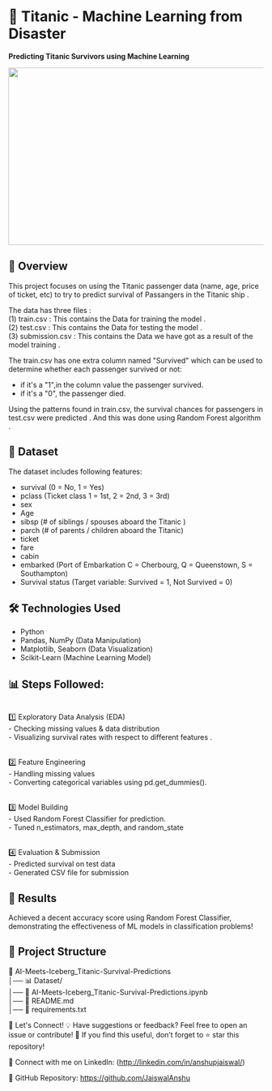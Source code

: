 # 🚢 Titanic - Machine Learning from Disaster
**Predicting Titanic Survivors using Machine Learning**

<img src="https://github.com/user-attachments/assets/7e21ba16-54ac-408f-92ec-9c5679e325eb" width="1000" height="350"/>

## 📌 Overview
This project focuses on using the Titanic passenger data (name, age, price of ticket, etc) to try to predict survival of Passangers in the Titanic ship .

The data has three files :<br>
(1) train.csv : This contains the Data for training the model .<br>
(2) test.csv : This contains the Data for testing the model . <br>
(3) submission.csv : This contains the Data we have got as a result of the model training . 

The train.csv has one extra column named "Survived" which can be used to determine whether each passenger survived or not:

- if it's a "1",in the column value the passenger survived.
- if it's a "0", the passenger died.

Using the patterns found in train.csv, the survival chances for passengers in test.csv were predicted . And this was done using Random Forest algorithm .

## 📂 Dataset
The dataset includes following features:

- survival	(0 = No, 1 = Yes)
- pclass	(Ticket class	1 = 1st, 2 = 2nd, 3 = 3rd)
- sex	
- Age	
- sibsp	   (# of siblings / spouses aboard the Titanic	)
- parch	   (# of parents / children aboard the Titanic)
- ticket	
- fare	
- cabin
- embarked	(Port of Embarkation	C = Cherbourg, Q = Queenstown, S = Southampton)
- Survival status (Target variable: Survived = 1, Not Survived = 0)


## 🛠️ Technologies Used
- Python
- Pandas, NumPy (Data Manipulation)
- Matplotlib, Seaborn (Data Visualization)
- Scikit-Learn (Machine Learning Model)

## 📊 Steps Followed:

<br>1️⃣ Exploratory Data Analysis (EDA)
<br>- Checking missing values & data distribution
<br>- Visualizing survival rates with respect to different features .

<br>2️⃣ Feature Engineering
<br>- Handling missing values
<br>- Converting categorical variables using pd.get_dummies().

<br>3️⃣ Model Building
<br>- Used Random Forest Classifier for prediction.
<br>- Tuned n_estimators, max_depth, and random_state

<br>4️⃣ Evaluation & Submission
<br>- Predicted survival on test data
<br>- Generated CSV file  for submission

## 📌 Results
Achieved a decent accuracy score using Random Forest Classifier, demonstrating the effectiveness of ML models in classification problems!

## 📂 Project Structure
📂 AI-Meets-Iceberg_Titanic-Survival-Predictions  
│── 📊 Dataset/  
│── 📜 AI-Meets-Iceberg_Titanic-Survival-Predictions.ipynb  
│── 📜 README.md  
│── 📜 requirements.txt  

🤝 Let's Connect!
💡 Have suggestions or feedback? Feel free to open an issue or contribute!
🚀 If you find this useful, don’t forget to ⭐ star this repository!

📢 Connect with me on LinkedIn: (http://linkedin.com/in/anshupjaiswal/)

🔗 GitHub Repository: https://github.com/JaiswalAnshu
